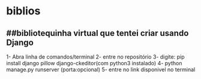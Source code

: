 # biblios
##bibliotequinha virtual que tentei criar usando Django
-
1- Abra linha de comandos/terminal 
2- entre no repositório 
3- digite: pip install django pillow django-ckeditor(com python3 instalado)
4- python manage.py runserver (porta:opcional)
5- entre no link disponivel no terminal
